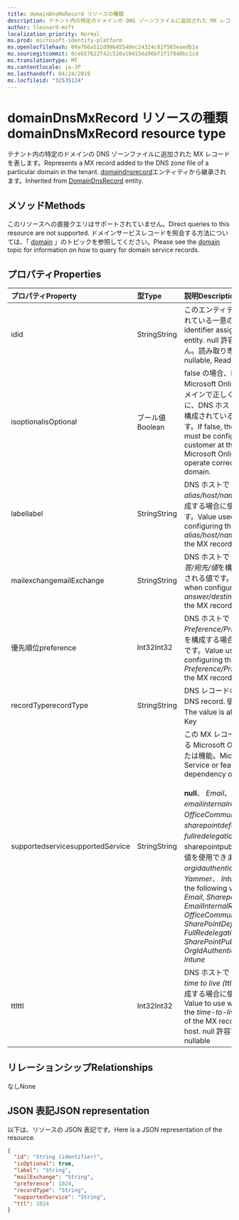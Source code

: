 ```yaml
---
title: domainDnsMxRecord リソースの種類
description: テナント内の特定のドメインの DNS ゾーンファイルに追加された MX レコードを表します。 domaindnsrecord エンティティから継承されます。
author: lleonard-msft
localization_priority: Normal
ms.prod: microsoft-identity-platform
ms.openlocfilehash: 09af66a522d99645540ec24324c82f565eaedb1e
ms.sourcegitcommit: 0ce657622f42c510a104156a96bf1f1f040bc1cd
ms.translationtype: MT
ms.contentlocale: ja-JP
ms.lasthandoff: 04/24/2019
ms.locfileid: "32535124"
---
```

# <a name="domaindnsmxrecord-resource-type"></a><span data-ttu-id="55f1b-104">domainDnsMxRecord リソースの種類</span><span class="sxs-lookup"><span data-stu-id="55f1b-104">domainDnsMxRecord resource type</span></span>

<span data-ttu-id="55f1b-105">テナント内の特定のドメインの DNS ゾーンファイルに追加された MX レコードを表します。</span><span class="sxs-lookup"><span data-stu-id="55f1b-105">Represents a MX record added to the DNS zone file of a particular domain in the tenant.</span></span> <span data-ttu-id="55f1b-106">[domaindnsrecord](domaindnsrecord.md)エンティティから継承されます。</span><span class="sxs-lookup"><span data-stu-id="55f1b-106">Inherited from [DomainDnsRecord](domaindnsrecord.md) entity.</span></span>

## <a name="methods"></a><span data-ttu-id="55f1b-107">メソッド</span><span class="sxs-lookup"><span data-stu-id="55f1b-107">Methods</span></span>
<span data-ttu-id="55f1b-108">このリソースへの直接クエリはサポートされていません。</span><span class="sxs-lookup"><span data-stu-id="55f1b-108">Direct queries to this resource are not supported.</span></span> <span data-ttu-id="55f1b-109">ドメインサービスレコードを照会する方法については、「 [domain](domain.md) 」のトピックを参照してください。</span><span class="sxs-lookup"><span data-stu-id="55f1b-109">Please see the [domain](domain.md) topic for information on how to query for domain service records.</span></span>

## <a name="properties"></a><span data-ttu-id="55f1b-110">プロパティ</span><span class="sxs-lookup"><span data-stu-id="55f1b-110">Properties</span></span>
| <span data-ttu-id="55f1b-111">プロパティ</span><span class="sxs-lookup"><span data-stu-id="55f1b-111">Property</span></span>     | <span data-ttu-id="55f1b-112">型</span><span class="sxs-lookup"><span data-stu-id="55f1b-112">Type</span></span>   |<span data-ttu-id="55f1b-113">説明</span><span class="sxs-lookup"><span data-stu-id="55f1b-113">Description</span></span>|
|:---------------|:--------|:----------|
|<span data-ttu-id="55f1b-114">id</span><span class="sxs-lookup"><span data-stu-id="55f1b-114">id</span></span>|<span data-ttu-id="55f1b-115">String</span><span class="sxs-lookup"><span data-stu-id="55f1b-115">String</span></span>| <span data-ttu-id="55f1b-116">このエンティティに割り当てられている一意の識別子。</span><span class="sxs-lookup"><span data-stu-id="55f1b-116">Unique identifier assigned to this entity.</span></span> <span data-ttu-id="55f1b-117">null 許容ではありません。読み取り専用です。</span><span class="sxs-lookup"><span data-stu-id="55f1b-117">Not nullable, Read-only.</span></span>|
|<span data-ttu-id="55f1b-118">isoptional</span><span class="sxs-lookup"><span data-stu-id="55f1b-118">isOptional</span></span>|<span data-ttu-id="55f1b-119">ブール値</span><span class="sxs-lookup"><span data-stu-id="55f1b-119">Boolean</span></span>| <span data-ttu-id="55f1b-120">false の場合、MX レコードは、Microsoft Online Services がドメインで正しく動作するように、DNS ホストで顧客によって構成されている必要があります。</span><span class="sxs-lookup"><span data-stu-id="55f1b-120">If false, the MX record must be configured by the customer at the DNS host for Microsoft Online Services to operate correctly with the domain.</span></span> |
|<span data-ttu-id="55f1b-121">label</span><span class="sxs-lookup"><span data-stu-id="55f1b-121">label</span></span>|<span data-ttu-id="55f1b-122">String</span><span class="sxs-lookup"><span data-stu-id="55f1b-122">String</span></span>| <span data-ttu-id="55f1b-123">DNS ホストで MX レコードの*alias/host/name*プロパティを構成する場合に使用される値です。</span><span class="sxs-lookup"><span data-stu-id="55f1b-123">Value used when configuring the *alias/host/name* property of the MX record at the DNS host.</span></span> |
|<span data-ttu-id="55f1b-124">mailexchange</span><span class="sxs-lookup"><span data-stu-id="55f1b-124">mailExchange</span></span>|<span data-ttu-id="55f1b-125">String</span><span class="sxs-lookup"><span data-stu-id="55f1b-125">String</span></span>| <span data-ttu-id="55f1b-126">DNS ホストで MX レコードの*応答/宛先/値*を構成する場合に使用される値です。</span><span class="sxs-lookup"><span data-stu-id="55f1b-126">Value used when configuring the *answer/destination/value* of the MX record at the DNS host.</span></span>|
|<span data-ttu-id="55f1b-127">優先順位</span><span class="sxs-lookup"><span data-stu-id="55f1b-127">preference</span></span>|<span data-ttu-id="55f1b-128">Int32</span><span class="sxs-lookup"><span data-stu-id="55f1b-128">Int32</span></span>| <span data-ttu-id="55f1b-129">DNS ホストで MX レコードの*Preference/Priority*プロパティを構成する場合に使用される値です。</span><span class="sxs-lookup"><span data-stu-id="55f1b-129">Value used when configuring the *Preference/Priority* property of the MX record at the DNS host.</span></span> |
|<span data-ttu-id="55f1b-130">recordType</span><span class="sxs-lookup"><span data-stu-id="55f1b-130">recordType</span></span>|<span data-ttu-id="55f1b-131">String</span><span class="sxs-lookup"><span data-stu-id="55f1b-131">String</span></span>| <span data-ttu-id="55f1b-132">DNS レコードの種類。</span><span class="sxs-lookup"><span data-stu-id="55f1b-132">Type of DNS record.</span></span> <span data-ttu-id="55f1b-133">値は常に*Mx*です。</span><span class="sxs-lookup"><span data-stu-id="55f1b-133">The value is always *Mx*.</span></span> <span data-ttu-id="55f1b-134">キー</span><span class="sxs-lookup"><span data-stu-id="55f1b-134">Key</span></span> |
|<span data-ttu-id="55f1b-135">supportedservice</span><span class="sxs-lookup"><span data-stu-id="55f1b-135">supportedService</span></span>|<span data-ttu-id="55f1b-136">String</span><span class="sxs-lookup"><span data-stu-id="55f1b-136">String</span></span>| <span data-ttu-id="55f1b-137">この MX レコードに依存している Microsoft Online サービスまたは機能。</span><span class="sxs-lookup"><span data-stu-id="55f1b-137">Microsoft Online Service or feature that has a dependency on this MX record.</span></span></br></br><span data-ttu-id="55f1b-138">**null**、 *Email*、 *Sharepoint*、 *emailinternalrelayonly*、 *OfficeCommunicationsOnline*、 *sharepointdefaultdomain*、 *fullredelegation*、sharepointpublic のいずれかの値を使用できます。 \*\*、 *orgidauthentication*、 *Yammer*、 *Intune*</span><span class="sxs-lookup"><span data-stu-id="55f1b-138">Can be one of the following values: **null**, *Email*, *Sharepoint*, *EmailInternalRelayOnly*, *OfficeCommunicationsOnline*, *SharePointDefaultDomain*, *FullRedelegation*, *SharePointPublic*, *OrgIdAuthentication*, *Yammer*, *Intune*</span></span> |
|<span data-ttu-id="55f1b-139">ttl</span><span class="sxs-lookup"><span data-stu-id="55f1b-139">ttl</span></span>|<span data-ttu-id="55f1b-140">Int32</span><span class="sxs-lookup"><span data-stu-id="55f1b-140">Int32</span></span>| <span data-ttu-id="55f1b-141">DNS ホストで MX レコードの*time to live (ttl)* プロパティを構成する場合に使用する値です。</span><span class="sxs-lookup"><span data-stu-id="55f1b-141">Value to use when configuring the *time-to-live (ttl)* property of the MX record at the DNS host.</span></span> <span data-ttu-id="55f1b-142">null 許容ではない</span><span class="sxs-lookup"><span data-stu-id="55f1b-142">Not nullable</span></span> |

## <a name="relationships"></a><span data-ttu-id="55f1b-143">リレーションシップ</span><span class="sxs-lookup"><span data-stu-id="55f1b-143">Relationships</span></span>
<span data-ttu-id="55f1b-144">なし</span><span class="sxs-lookup"><span data-stu-id="55f1b-144">None</span></span>

## <a name="json-representation"></a><span data-ttu-id="55f1b-145">JSON 表記</span><span class="sxs-lookup"><span data-stu-id="55f1b-145">JSON representation</span></span>
<span data-ttu-id="55f1b-146">以下は、リソースの JSON 表記です。</span><span class="sxs-lookup"><span data-stu-id="55f1b-146">Here is a JSON representation of the resource.</span></span>

<!-- {
  "blockType": "resource",
  "baseType": "microsoft.graph.domainDnsRecord",
  "optionalProperties": [

  ],
  "@odata.type": "microsoft.graph.domainDnsMxRecord"
}-->

```json
{
  "id": "String (identifier)",
  "isOptional": true,
  "label": "String",
  "mailExchange": "String",
  "preference": 1024,
  "recordType": "String",
  "supportedService": "String",
  "ttl": 1024
}

```

<!-- uuid: 8fcb5dbc-d5aa-4681-8e31-b001d5168d79
2015-10-25 14:57:30 UTC -->
<!-- {
  "type": "#page.annotation",
  "description": "domainDnsMxRecord resource",
  "keywords": "",
  "section": "documentation",
  "tocPath": ""
}-->
